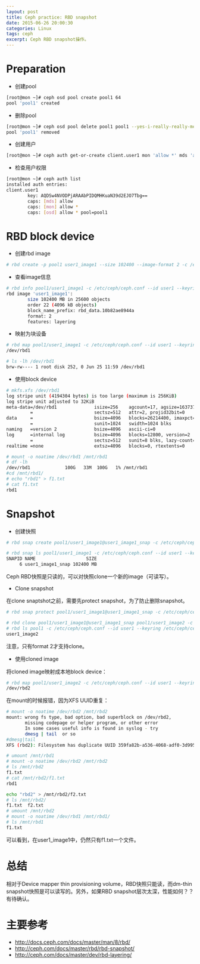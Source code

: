 ```yaml
---
layout: post
title: Ceph practice: RBD snapshot
date: 2015-06-26 20:00:30
categories: Linux
tags: ceph
excerpt: Ceph RBD snapshot操作。
---
```


# Preparation

* 创建pool

```sh
[root@mon ~]# ceph osd pool create pool1 64
pool 'pool1' created
```

* 删除pool

```sh
[root@mon ~]# ceph osd pool delete pool1 pool1 --yes-i-really-really-mean-it
pool 'pool1' removed
```

* 创建用户

```sh
[root@mon ~]# ceph auth get-or-create client.user1 mon 'allow *' mds 'allow' osd 'allow * pool=pool1' -o /etc/ceph/ceph.client.user1.keyring
```

* 检查用户权限

```sh
[root@mon ~]# ceph auth list
installed auth entries:
client.user1
        key: AQDSw4NVODPjARAAbPIDQMHKuaN39d2EJO7Tbg==
        caps: [mds] allow
        caps: [mon] allow *
        caps: [osd] allow * pool=pool1
```

# RBD block device

* 创建rbd image

```sh
# rbd create -p pool1 user1_image1 --size 102400 --image-format 2 -c /etc/ceph/ceph.conf --id user1 --keyring /etc/ceph/ceph.client.user1.keyring
```

* 查看image信息

```sh
# rbd info pool1/user1_image1 -c /etc/ceph/ceph.conf --id user1 --keyring /etc/ceph/ceph.client.user1.keyring
rbd image 'user1_image1':
        size 102400 MB in 25600 objects
        order 22 (4096 kB objects)
        block_name_prefix: rbd_data.10b82ae8944a
        format: 2
        features: layering
```

* 映射为块设备

```sh
# rbd map pool1/user1_image1 -c /etc/ceph/ceph.conf --id user1 --keyring /etc/ceph/ceph.client.user1.keyring
/dev/rbd1

# ls -lh /dev/rbd1 
brw-rw---- 1 root disk 252, 0 Jun 25 11:59 /dev/rbd1
```

* 使用block device

```sh
# mkfs.xfs /dev/rbd1
log stripe unit (4194304 bytes) is too large (maximum is 256KiB)
log stripe unit adjusted to 32KiB
meta-data=/dev/rbd1              isize=256    agcount=17, agsize=1637376 blks
         =                       sectsz=512   attr=2, projid32bit=0
data     =                       bsize=4096   blocks=26214400, imaxpct=25
         =                       sunit=1024   swidth=1024 blks
naming   =version 2              bsize=4096   ascii-ci=0
log      =internal log           bsize=4096   blocks=12800, version=2
         =                       sectsz=512   sunit=8 blks, lazy-count=1
realtime =none                   extsz=4096   blocks=0, rtextents=0

# mount -o noatime /dev/rbd1 /mnt/rbd1
# df -lh
/dev/rbd1             100G   33M  100G   1% /mnt/rbd1
#cd /mnt/rbd1/
# echo "rbd1" > f1.txt
# cat f1.txt 
rbd1
```

# Snapshot

* 创建快照

```sh
# rbd snap create pool1/user1_image1@user1_image1_snap -c /etc/ceph/ceph.conf --id user1 --keyring /etc/ceph/ceph.client.user1.keyring

# rbd snap ls pool1/user1_image1 -c /etc/ceph/ceph.conf --id user1 --keyring /etc/ceph/ceph.client.user1.keyring
SNAPID NAME                   SIZE 
     6 user1_image1_snap 102400 MB
```

Ceph RBD快照是只读的，可以对快照clone一个新的image（可读写）。

* Clone snapshot

在clone snaptshot之前，需要先protect snapshot，为了防止删除snapshot。

```sh
# rbd snap protect pool1/user1_image1@user1_image1_snap -c /etc/ceph/ceph.conf --id user1 --keyring /etc/ceph/ceph.client.user1.keyring

# rbd clone pool1/user1_image1@user1_image1_snap pool1/user1_image2 -c /etc/ceph/ceph.conf --id user1 --keyring /etc/ceph/ceph.client.user1.keyring
# rbd ls pool1 -c /etc/ceph/ceph.conf --id user1 --keyring /etc/ceph/ceph.client.user1.keyring            user1_image1
user1_image2
```

注意，只有format 2才支持clone。

* 使用cloned image

将cloned image映射成本地block device：

```sh
# rbd map pool1/user1_image2 -c /etc/ceph/ceph.conf --id user1 --keyring /etc/ceph/ceph.client.user1.keyring
/dev/rbd2
```

在mount的时候报错，因为XFS UUID重复：

```sh
# mount -o noatime /dev/rbd2 /mnt/rbd2
mount: wrong fs type, bad option, bad superblock on /dev/rbd2,
       missing codepage or helper program, or other error
       In some cases useful info is found in syslog - try
       dmesg | tail  or so
#dmesg|tail
XFS (rbd2): Filesystem has duplicate UUID 359fa82b-a536-4068-adf0-3d9950d03d80 - can't mount
```

```sh
# umount /mnt/rbd1
# mount -o noatime /dev/rbd2 /mnt/rbd2
# ls /mnt/rbd2
f1.txt
# cat /mnt/rbd2/f1.txt 
rbd1

echo "rbd2" > /mnt/rbd2/f2.txt
# ls /mnt/rbd2/
f1.txt  f2.txt
# umount /mnt/rbd2
# mount -o noatime /dev/rbd1 /mnt/rbd1/
# ls /mnt/rbd1
f1.txt
```

可以看到，在user1_image1中，仍然只有f1.txt一个文件。

# 总结
相对于Device mapper thin provisioning volume，RBD快照只能读，而dm-thin snapshot快照是可以读写的。另外，如果RBD snapshot层次太深，性能如何？？有待确认。

# 主要参考

* http://docs.ceph.com/docs/master/man/8/rbd/
* http://ceph.com/docs/master/rbd/rbd-snapshot/
* http://ceph.com/docs/master/dev/rbd-layering/

